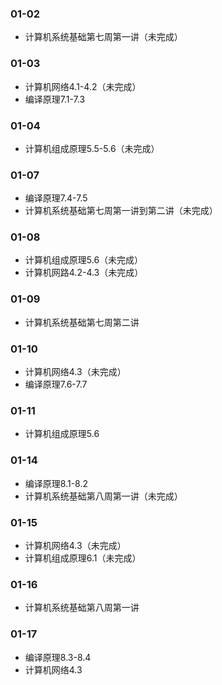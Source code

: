 ### 01-02
* 计算机系统基础第七周第一讲（未完成）
### 01-03
* 计算机网络4.1-4.2（未完成）
* 编译原理7.1-7.3
### 01-04
* 计算机组成原理5.5-5.6（未完成）
### 01-07
* 编译原理7.4-7.5
* 计算机系统基础第七周第一讲到第二讲（未完成）
### 01-08
* 计算机组成原理5.6（未完成）
* 计算机网路4.2-4.3（未完成）
### 01-09
* 计算机系统基础第七周第二讲
### 01-10
* 计算机网络4.3（未完成）
* 编译原理7.6-7.7
### 01-11
* 计算机组成原理5.6
### 01-14
* 编译原理8.1-8.2
* 计算机系统基础第八周第一讲（未完成）
### 01-15
* 计算机网络4.3（未完成）
* 计算机组成原理6.1（未完成）
### 01-16
* 计算机系统基础第八周第一讲
### 01-17
* 编译原理8.3-8.4
* 计算机网络4.3